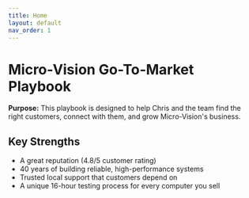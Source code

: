 ```yaml
---
title: Home
layout: default
nav_order: 1
---
```


# Micro-Vision Go-To-Market Playbook

**Purpose:** This playbook is designed to help Chris and the team find the right customers, connect with them, and grow Micro-Vision's business.

## Key Strengths

- A great reputation (4.8/5 customer rating)
- 40 years of building reliable, high-performance systems
- Trusted local support that customers depend on
- A unique 16-hour testing process for every computer you sell